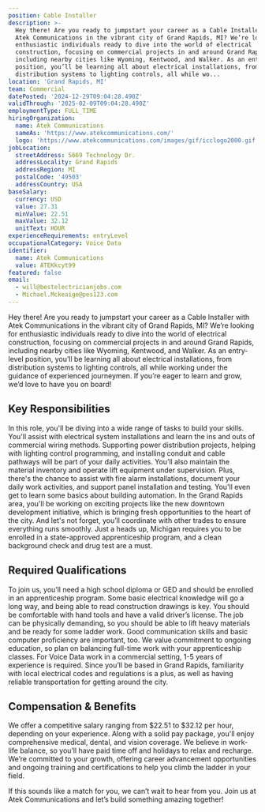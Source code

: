 ```yaml
---
position: Cable Installer
description: >-
  Hey there! Are you ready to jumpstart your career as a Cable Installer with
  Atek Communications in the vibrant city of Grand Rapids, MI? We’re looking for
  enthusiastic individuals ready to dive into the world of electrical
  construction, focusing on commercial projects in and around Grand Rapids,
  including nearby cities like Wyoming, Kentwood, and Walker. As an entry-level
  position, you’ll be learning all about electrical installations, from
  distribution systems to lighting controls, all while wo...
location: 'Grand Rapids, MI'
team: Commercial
datePosted: '2024-12-29T09:04:28.490Z'
validThrough: '2025-02-09T09:04:28.490Z'
employmentType: FULL_TIME
hiringOrganization:
  name: Atek Communications
  sameAs: 'https://www.atekcommunications.com/'
  logo: 'https://www.atekcommunications.com/images/gif/icclogo2000.gif'
jobLocation:
  streetAddress: 5669 Technology Dr.
  addressLocality: Grand Rapids
  addressRegion: MI
  postalCode: '49503'
  addressCountry: USA
baseSalary:
  currency: USD
  value: 27.31
  minValue: 22.51
  maxValue: 32.12
  unitText: HOUR
experienceRequirements: entryLevel
occupationalCategory: Voice Data
identifier:
  name: Atek Communications
  value: ATEKkcyt99
featured: false
email:
  - will@bestelectricianjobs.com
  - Michael.Mckeaige@pes123.com
---
```




Hey there! Are you ready to jumpstart your career as a Cable Installer with Atek Communications in the vibrant city of Grand Rapids, MI? We’re looking for enthusiastic individuals ready to dive into the world of electrical construction, focusing on commercial projects in and around Grand Rapids, including nearby cities like Wyoming, Kentwood, and Walker. As an entry-level position, you’ll be learning all about electrical installations, from distribution systems to lighting controls, all while working under the guidance of experienced journeymen. If you’re eager to learn and grow, we’d love to have you on board!

## Key Responsibilities

In this role, you'll be diving into a wide range of tasks to build your skills. You'll assist with electrical system installations and learn the ins and outs of commercial wiring methods. Supporting power distribution projects, helping with lighting control programming, and installing conduit and cable pathways will be part of your daily activities. You’ll also maintain the material inventory and operate lift equipment under supervision. Plus, there's the chance to assist with fire alarm installations, document your daily work activities, and support panel installation and testing. You'll even get to learn some basics about building automation. In the Grand Rapids area, you'll be working on exciting projects like the new downtown development initiative, which is bringing fresh opportunities to the heart of the city. And let's not forget, you’ll coordinate with other trades to ensure everything runs smoothly. Just a heads up, Michigan requires you to be enrolled in a state-approved apprenticeship program, and a clean background check and drug test are a must.

## Required Qualifications

To join us, you’ll need a high school diploma or GED and should be enrolled in an apprenticeship program. Some basic electrical knowledge will go a long way, and being able to read construction drawings is key. You should be comfortable with hand tools and have a valid driver’s license. The job can be physically demanding, so you should be able to lift heavy materials and be ready for some ladder work. Good communication skills and basic computer proficiency are important, too. We value commitment to ongoing education, so plan on balancing full-time work with your apprenticeship classes. For Voice Data work in a commercial setting, 1-5 years of experience is required. Since you’ll be based in Grand Rapids, familiarity with local electrical codes and regulations is a plus, as well as having reliable transportation for getting around the city.

## Compensation & Benefits

We offer a competitive salary ranging from $22.51 to $32.12 per hour, depending on your experience. Along with a solid pay package, you'll enjoy comprehensive medical, dental, and vision coverage. We believe in work-life balance, so you’ll have paid time off and holidays to relax and recharge. We’re committed to your growth, offering career advancement opportunities and ongoing training and certifications to help you climb the ladder in your field.

If this sounds like a match for you, we can’t wait to hear from you. Join us at Atek Communications and let’s build something amazing together!